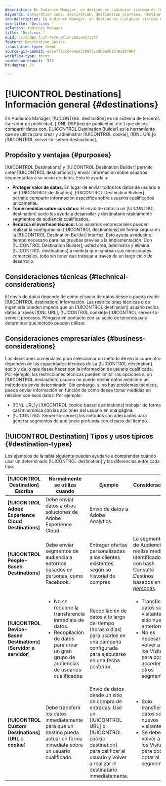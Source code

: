 ```yaml
---
description: En Audience Manager, un destino es cualquier sistema de terceros (servidor de publicidad, DSP, red de publicidad, etc.) que desea compartir datos con. El Generador de destinos es la herramienta que se utiliza para crear y administrar destinos de cookie, URL o servidor a servidor.
keywords: integration code, destination, destination overview, destination, destination, destination, destination, destination, destination, destination, destination, destination, destination, destination
seo-description: En Audience Manager, un destino es cualquier sistema de terceros (servidor de publicidad, DSP, red de publicidad, etc.) que desea compartir datos con. El Generador de destinos es la herramienta que se utiliza para crear y administrar destinos de cookie, URL o servidor a servidor.
seo-title: 'Destinos '
solution: Audience Manager
title: 'Destinos '
uuid: 5c7dbdec-f73f-46fe-9f12-7685e8d7334f
feature: Destination Basics
translation-type: tm+mt
source-git-commit: e05eff3cc04e4a82399752c862e2b2370286f96f
workflow-type: tm+mt
source-wordcount: '532'
ht-degree: 2%

---
```



# [!UICONTROL Destinations] Información general {#destinations}

En Audience Manager, [!UICONTROL destination] es un sistema de terceros (servidor de publicidad, [!DNL DSP]red de publicidad, etc.) que desea compartir datos con. [!UICONTROL Destination Builder] es la herramienta que se utiliza para crear y administrar [!UICONTROL cookie], [!DNL URL]o [!UICONTROL server-to-server destinations].

## Propósito y ventajas {#purposes}

<!-- c_destinations.xml -->

[!UICONTROL Destinations] y [!UICONTROL Destination Builder] permite crear [!UICONTROL destinations] y enviar información sobre usuarios segmentados a su socio de datos. Esto le ayuda a:

* **Proteger valor de datos:** En lugar de enviar todos los datos de usuario a un [!UICONTROL destination], [!UICONTROL Destination Builder] permite compartir información específica sobre usuarios cualificados únicamente.
* **Tome medidas sobre sus datos:** El envío de datos a un [!UICONTROL destination] socio les ayuda a desarrollar y destinatario rápidamente segmentos de audiencia cualificados.
* **Reduzca el overhead técnico:** Los usuarios empresariales pueden realizar la configuración [!UICONTROL destinations] de forma segura en la [!UICONTROL Destination Builder] interfaz. Esto ayuda a reducir el tiempo necesario para las pruebas previas a la implementación. Con [!UICONTROL Destination Builder], usted crea, administra y elimina [!UICONTROL destinations] a medida que cambian sus necesidades comerciales, todo sin tener que trabajar a través de un largo ciclo de desarrollo.

## Consideraciones técnicas {#technical-considerations}

<!-- destination-delivery-methods.xml -->

El envío de datos depende de cómo el socio de datos desee o pueda recibir [!UICONTROL destination] información. Las restricciones técnicas o de ingeniería pueden impedir que un [!UICONTROL destination] usuario reciba datos a través [!DNL URL], [!UICONTROL cookie]o [!UICONTROL server-to-server] procesos. Póngase en contacto con su socio de terceros para determinar qué método pueden utilizar.

## Consideraciones empresariales {#business-considerations}

Las decisiones comerciales para seleccionar un método de envío sobre otro dependen de las capacidades técnicas de su [!UICONTROL destination] socio y de lo que desee hacer con la información de usuario cualificada. Por ejemplo, las restricciones técnicas pueden limitar las opciones si un [!UICONTROL destination] usuario no puede recibir datos mediante un método de envío determinado. Sin embargo, si no hay problemas técnicos, puede enviar información en función de cómo desee tomar medidas en relación con esos datos. Por ejemplo:

* [!DNL URL]y [!UICONTROL cookie-based destinations] trabajar de forma casi sincrónica con las acciones del usuario en una página.
* [!UICONTROL Server-to-server] los métodos son adecuados para generar segmentos de audiencia profunda con el paso del tiempo.

## [!UICONTROL Destination] Tipos y usos típicos {#destination-types}

Los ejemplos de la tabla siguiente pueden ayudarle a comprender cuándo usar un determinado [!UICONTROL destination] y las diferencias entre cada tipo.

| [!UICONTROL Destination] Escriba | Normalmente se utiliza cuando | Ejemplo | Consideraciones |
|--- |--- |--- |--- |
| **[!UICONTROL Adobe Experience Cloud Destinations]** | Debe enviar datos a otras soluciones de Adobe Experience Cloud. | Envío de datos a Adobe Analytics. |  |
| **[!UICONTROL People-Based Destinations]** | Debe enviar segmentos de audiencia a entornos basados en personas, como Facebook. | Entregar ofertas personalizadas a los clientes existentes, según su historial de compras | La segmentación de Audiencias se realiza mediante identificadores con hash. Consulte Destinos basados en [personas](people-based-destinations-overview.md). |
| **[!UICONTROL Device-Based Destinations]** (**Servidor a servidor**) | <ul><li>No se requiere la transferencia inmediata de datos.</li><li>Recopilación de datos para crear un gran grupo de audiencias de usuarios cualificados.</li></ul> | Recopilación de datos a lo largo del tiempo (horas o días) para usarlos en una campaña configurada para ejecutarse en una fecha posterior. | <ul><li>Transfiere datos sobre visitantes del sitio nuevos y anteriores. </li><li>No es necesario volver a ver los Visitantes para poder acceder a otros segmentos.</li></ul> |
| **[!UICONTROL Custom Destinations]** (**URL** o **cookie**) | Debe transferir los datos inmediatamente para que un destino pueda actuar en forma inmediata sobre un usuario cualificado. | Envío de datos desde un sitio de compra de entradas. Use un [!UICONTROL URL] o [!UICONTROL cookie destination] para calificar al usuario y volver a realizar el destinatario inmediatamente. | <ul><li>Solo transfiere datos sobre nuevos visitantes. </li><li>Se deben volver a ver los Visitantes para poder optar al segmento.</li></ul> |

